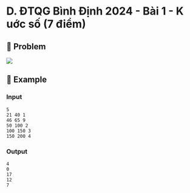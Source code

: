 # D. ĐTQG Bình Định 2024 - Bài 1 - K uớc số (7 điểm)

## 📖 Problem

![](https://espresso.codeforces.com/86b7e7b786f78b12a12e7b107ee6883782ea6c96.png)


## 🧠 Example

### Input

```text
5
21 40 1
46 65 9
50 100 2
100 150 3
150 200 4
```

### Output

```text
4
0
17
12
7
```


